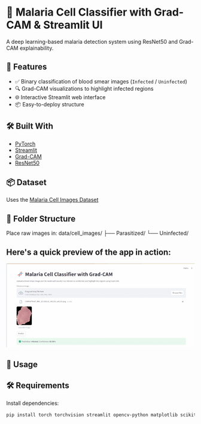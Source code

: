 # 🧬 Malaria Cell Classifier with Grad-CAM & Streamlit UI

A deep learning-based malaria detection system using ResNet50 and Grad-CAM explainability.

## 🚀 Features

- ✅ Binary classification of blood smear images (`Infected` / `Uninfected`)
- 🔍 Grad-CAM visualizations to highlight infected regions
- 🌐 Interactive Streamlit web interface
- 📦 Easy-to-deploy structure

## 🛠️ Built With

- [PyTorch](https://pytorch.org/)
- [Streamlit](https://streamlit.io/)
- [Grad-CAM](https://arxiv.org/abs/1610.02391)
- [ResNet50](https://pytorch.org/vision/stable/models.html)

## 📦 Dataset

Uses the [Malaria Cell Images Dataset](https://www.kaggle.com/iarunava/cell-images-for-detecting-malaria)

## 📁 Folder Structure

Place raw images in:
data/cell_images/
├── Parasitized/
└── Uninfected/

## Here's a quick preview of the app in action:

![Malaria Classifier Demo](demo.gif)

## 🧪 Usage

## 🛠️ Requirements

Install dependencies:

```bash
pip install torch torchvision streamlit opencv-python matplotlib scikit-learn
```
